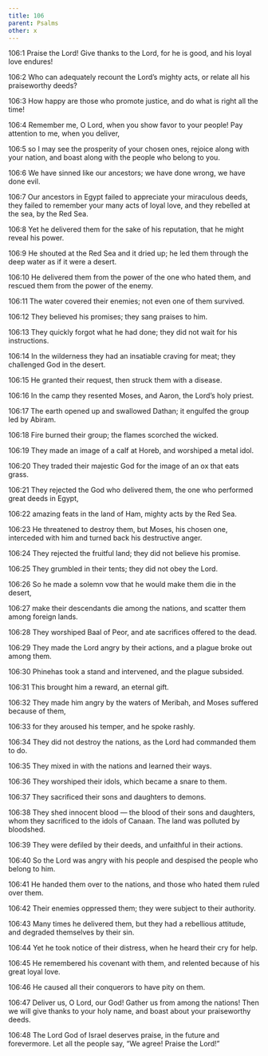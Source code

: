 ```yaml
---
title: 106
parent: Psalms
other: x
---
```



<a name="106:1">106:1</a> Praise the Lord!
Give thanks to the Lord, for he is good,
and his loyal love endures!

<a name="106:2">106:2</a> Who can adequately recount the Lord’s mighty acts,
or relate all his praiseworthy deeds?

<a name="106:3">106:3</a> How happy are those who promote justice,
and do what is right all the time!

<a name="106:4">106:4</a> Remember me, O Lord, when you show favor to your people!
Pay attention to me, when you deliver,

<a name="106:5">106:5</a> so I may see the prosperity of your chosen ones,
rejoice along with your nation,
and boast along with the people who belong to you.

<a name="106:6">106:6</a> We have sinned like our ancestors;
we have done wrong, we have done evil.

<a name="106:7">106:7</a> Our ancestors in Egypt failed to appreciate your miraculous deeds,
they failed to remember your many acts of loyal love,
and they rebelled at the sea, by the Red Sea.

<a name="106:8">106:8</a> Yet he delivered them for the sake of his reputation,
that he might reveal his power.

<a name="106:9">106:9</a> He shouted at the Red Sea and it dried up;
he led them through the deep water as if it were a desert.

<a name="106:10">106:10</a> He delivered them from the power of the one who hated them,
and rescued them from the power of the enemy.

<a name="106:11">106:11</a> The water covered their enemies;
not even one of them survived.

<a name="106:12">106:12</a> They believed his promises;
they sang praises to him.

<a name="106:13">106:13</a> They quickly forgot what he had done;
they did not wait for his instructions.

<a name="106:14">106:14</a> In the wilderness they had an insatiable craving for meat;
they challenged God in the desert.

<a name="106:15">106:15</a> He granted their request,
then struck them with a disease.

<a name="106:16">106:16</a> In the camp they resented Moses,
and Aaron, the Lord’s holy priest.

<a name="106:17">106:17</a> The earth opened up and swallowed Dathan;
it engulfed the group led by Abiram.

<a name="106:18">106:18</a> Fire burned their group;
the flames scorched the wicked.

<a name="106:19">106:19</a> They made an image of a calf at Horeb,
and worshiped a metal idol.

<a name="106:20">106:20</a> They traded their majestic God
for the image of an ox that eats grass.

<a name="106:21">106:21</a> They rejected the God who delivered them,
the one who performed great deeds in Egypt,

<a name="106:22">106:22</a> amazing feats in the land of Ham,
mighty acts by the Red Sea.

<a name="106:23">106:23</a> He threatened to destroy them,
but Moses, his chosen one, interceded with him
and turned back his destructive anger.

<a name="106:24">106:24</a> They rejected the fruitful land;
they did not believe his promise.

<a name="106:25">106:25</a> They grumbled in their tents;
they did not obey the Lord.

<a name="106:26">106:26</a> So he made a solemn vow
that he would make them die in the desert,

<a name="106:27">106:27</a> make their descendants die among the nations,
and scatter them among foreign lands.

<a name="106:28">106:28</a> They worshiped Baal of Peor,
and ate sacrifices offered to the dead.

<a name="106:29">106:29</a> They made the Lord angry by their actions,
and a plague broke out among them.

<a name="106:30">106:30</a> Phinehas took a stand and intervened,
and the plague subsided.

<a name="106:31">106:31</a> This brought him a reward,
an eternal gift.

<a name="106:32">106:32</a> They made him angry by the waters of Meribah,
and Moses suffered because of them,

<a name="106:33">106:33</a> for they aroused his temper,
and he spoke rashly.

<a name="106:34">106:34</a> They did not destroy the nations,
as the Lord had commanded them to do.

<a name="106:35">106:35</a> They mixed in with the nations
and learned their ways.

<a name="106:36">106:36</a> They worshiped their idols,
which became a snare to them.

<a name="106:37">106:37</a> They sacrificed their sons and daughters to demons.

<a name="106:38">106:38</a> They shed innocent blood — 
the blood of their sons and daughters,
whom they sacrificed to the idols of Canaan.
The land was polluted by bloodshed.

<a name="106:39">106:39</a> They were defiled by their deeds,
and unfaithful in their actions.

<a name="106:40">106:40</a> So the Lord was angry with his people
and despised the people who belong to him.

<a name="106:41">106:41</a> He handed them over to the nations,
and those who hated them ruled over them.

<a name="106:42">106:42</a> Their enemies oppressed them;
they were subject to their authority.

<a name="106:43">106:43</a> Many times he delivered them,
but they had a rebellious attitude,
and degraded themselves by their sin.

<a name="106:44">106:44</a> Yet he took notice of their distress,
when he heard their cry for help.

<a name="106:45">106:45</a> He remembered his covenant with them,
and relented because of his great loyal love.

<a name="106:46">106:46</a> He caused all their conquerors
to have pity on them.

<a name="106:47">106:47</a> Deliver us, O Lord, our God!
Gather us from among the nations!
Then we will give thanks to your holy name,
and boast about your praiseworthy deeds.

<a name="106:48">106:48</a> The Lord God of Israel deserves praise,
in the future and forevermore.
Let all the people say, “We agree! Praise the Lord!”